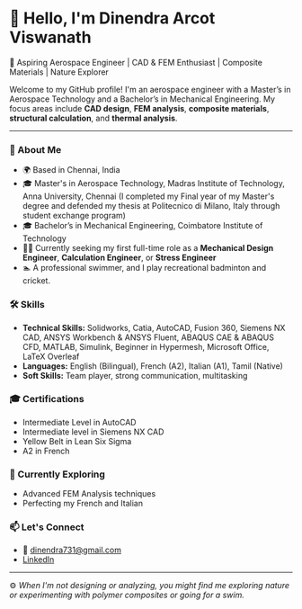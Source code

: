 # 👋 Hello, I'm Dinendra Arcot Viswanath

🚀 Aspiring Aerospace Engineer | CAD & FEM Enthusiast | Composite Materials | Nature Explorer

Welcome to my GitHub profile! I'm an aerospace engineer with a Master’s in Aerospace Technology and a Bachelor’s in Mechanical Engineering. My focus areas include **CAD design**, **FEM analysis**, **composite materials**, **structural calculation**, and **thermal analysis**.

---

### 🔬 About Me
- 🌍 Based in Chennai, India
- 🎓 Master's in Aerospace Technology, Madras Institute of Technology, Anna University, Chennai (I completed my Final year of my Master's degree and defended my thesis at Politecnico di Milano, Italy through student exchange program)
- 🎓 Bachelor’s in Mechanical Engineering, Coimbatore Institute of Technology
- 👨‍💻 Currently seeking my first full-time role as a **Mechanical Design Engineer**, **Calculation Engineer**, or **Stress Engineer**
- 🏊 A professional swimmer, and I play recreational badminton and cricket.
  
### 🛠 Skills
- **Technical Skills:** Solidworks, Catia, AutoCAD, Fusion 360, Siemens NX CAD, ANSYS Workbench & ANSYS Fluent, ABAQUS CAE & ABAQUS CFD, MATLAB, Simulink, Beginner in Hypermesh, Microsoft Office, LaTeX Overleaf
- **Languages:** English (Bilingual), French (A2), Italian (A1), Tamil (Native)
- **Soft Skills:** Team player, strong communication, multitasking

### 🎓 Certifications
- Intermediate Level in AutoCAD
- Intermediate level in Siemens NX CAD
- Yellow Belt in Lean Six Sigma
- A2 in French

### 🌱 Currently Exploring
- Advanced FEM Analysis techniques
- Perfecting my French and Italian
### 📫 Let's Connect
- 📧 dinendra731@gmail.com
- [LinkedIn](https://www.linkedin.com/in/dinendra-av/)

---

⚙️ *When I'm not designing or analyzing, you might find me exploring nature or experimenting with polymer composites or going for a swim.*

